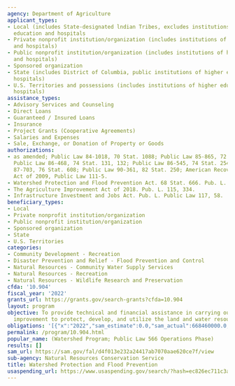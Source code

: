 ```yaml
---
agency: Department of Agriculture
applicant_types:
- Local (includes State-designated lndian Tribes, excludes institutions of higher
  education and hospitals
- Private nonprofit institution/organization (includes institutions of higher education
  and hospitals)
- Public nonprofit institution/organization (includes institutions of higher education
  and hospitals)
- Sponsored organization
- State (includes District of Columbia, public institutions of higher education and
  hospitals)
- U.S. Territories and possessions (includes institutions of higher education and
  hospitals)
assistance_types:
- Advisory Services and Counseling
- Direct Loans
- Guaranteed / Insured Loans
- Insurance
- Project Grants (Cooperative Agreements)
- Salaries and Expenses
- Sale, Exchange, or Donation of Property or Goods
authorizations:
- as amended; Public Law 84-1018, 70 Stat. 1088; Public Law 85-865, 72 Stat. 1605;
  Public Law 86-468, 74 Stat. 131, 132; Public Law 86-545, 74 Stat. 254; Public Law
  87-703, 76 Stat. 608; Public Law 90-361, 82 Stat. 250; American Recovery and Reinvestment
  Act of 2009, Public Law 111-5.
- Watershed Protection and Flood Prevention Act. 68 Stat. 666. Pub. L. 83, 566.
- The Agriculture Improvement Act of 2018. Pub. L. 115, 334.
- Infrastructure Investment and Jobs Act. Pub. L. Public Law 117, 58.
beneficiary_types:
- Local
- Private nonprofit institution/organization
- Public nonprofit institution/organization
- Sponsored organization
- State
- U.S. Territories
categories:
- Community Development - Recreation
- Disaster Prevention and Relief - Flood Prevention and Control
- Natural Resources - Community Water Supply Services
- Natural Resources - Recreation
- Natural Resources - Wildlife Research and Preservation
cfda: '10.904'
fiscal_year: '2022'
grants_url: https://grants.gov/search-grants?cfda=10.904
layout: program
objective: To provide technical and financial assistance in carrying out works of
  improvement to protect, develop, and utilize the land and water resources in watersheds.
obligations: '[{"x":"2022","sam_estimate":0.0,"sam_actual":668460000.0,"usa_spending_actual":343977328.41},{"x":"2023","sam_estimate":1530764000.0,"sam_actual":0.0,"usa_spending_actual":294336002.12},{"x":"2024","sam_estimate":535844000.0,"sam_actual":0.0,"usa_spending_actual":144961268.83}]'
permalink: /program/10.904.html
popular_name: (Watershed Program; Public Law 566 Operations Phase)
results: []
sam_url: https://sam.gov/fal/d4f013e232a24417ab7070aae620ce7f/view
sub-agency: Natural Resources Conservation Service
title: Watershed Protection and Flood Prevention
usaspending_url: https://www.usaspending.gov/search/?hash=ec826ec711c3a2b017b2b931ac20732f
---
```

